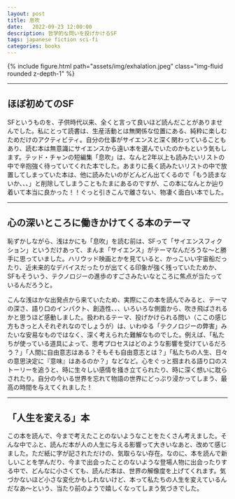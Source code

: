 ```yaml
---
layout: post
title: 息吹
date:   2022-09-23 12:00:00
description: 哲学的な問いを投げかけるSF
tags: japanese fiction sci-fi
categories: books
---
```


<div class="row mt-3">
    <div class="col-sm mt-3 mt-md-0">
        {% include figure.html path="assets/img/exhalation.jpeg" class="img-fluid rounded z-depth-1" %}
    </div>
</div>

<hr>

## ほぼ初めてのSF

SFというものを、子供時代以来、全くと言って良いほど読んだことがありませんでした。私にとって読書は、生産活動とは無関係な位置にある、純粋に楽しむためだけのアクティビティ。自分の仕事がサイエンスと深く関わっていることもあり、読む本は無意識にサイエンスから遠い本を選んでいたのかもという気もします。テッド・チャンの短編集「息吹」は、なんと2年以上も読みたいリストの中で辛抱強く待っていてくれた本でした。あまりに長く読みたいリストの中で放置してしまっていた本は、他に読みたいのがどんどん出てくるので「もう読まないか、、、」と削除してしまうこともたまにあるのですが、この本になんとか辿り着いて本当に良かった！！ぐっと引きこんで離さない、物凄く面白い本でした。

<hr>

## 心の深いところに働きかけてくる本のテーマ

恥ずかしながら、浅はかにも「息吹」を読む前は、SFって「サイエンスフィクション」というだけあって、まんま「サイエンス」がテーマなんだろうな〜と勝手に思っていました。ハリウッド映画とかを見ていると、かっこいい宇宙船だったり、近未来的なデバイスだったりが出てくる印象が強く残っていたためか、SFもそういう、テクノロジーの進歩のすごさみたいなところに焦点が当たっているんだろうと。

こんな浅はかな出発点から来ていたため、実際にこの本を読んでみると、テーマの深さ、語り口のインパクト、創造性、、、いろいろな側面から、吹き飛ばされるかと思うほど感動しました。扱われるテーマ、投げかけられる問い（ここの感じ方もきっと人それぞれなのでしょうが）は、いわゆる「テクノロジーの弊害」みたいな安易なものではなく、深く考えられた難解なものでした。例えば、「私たちが使っている道具によって、思考プロセスはどのような影響を受けているだろう？」「人間に自由意志はある？そもそも自由意志とは？」「私たちの人生、日々の意思決定に『意味』はあるのか？」などなど。心をぐっと掴まれる語り口のストーリーを追うと、時に生々しい感情を掻き立てられたり、時に深く想いに耽らされたり。自分の今いる世界を忘れて物語の世界にどっぷり浸かってしまう、最高の時間を与えてくれました！

<hr>

## 「人生を変える」本

この本を読んで、今まで考えたことのないようなことをたくさん考えました。そんな中でふと、読んだ本が人の人生に与える影響って大きいなあと、改めて感じました。ただ紙に字が記されただけの、気取らない存在。なのに、本を読んで新しいことを学んだり、今まで出会ったことのないような登場人物に出会ったりする中で、どんなに小さくても、読んだ本は、世界の解像度を上げてくれます。気づかないほど小さな変化かもしれないけど、本って私たちの人生を変えているんだなあ〜という、当たり前のようで嬉しくなってしまう気づきでした。

